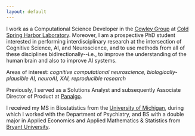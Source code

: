 ```yaml
---
layout: default
---
```


I work as a Computational Science Developer in the [Cowley Group](http://cowleygroup.cshl.edu/) at [Cold Spring Harbor Laboratory](https://www.cshl.edu/). Moreover, I am a prospective PhD student interested in performing interdisciplinary research at the intersection of Cognitive Science, AI, and Neuroscience, and to use methods from all of these disciplines bidirectionally--i.e., to improve the understanding of the human brain and also to improve AI systems.

Areas of interest: *cognitive computational neuroscience, biologically-plausible AI, neuroAI, XAI, reproducible research*

Previously, I served as a Solutions Analyst and subsequently Associate Director of Product at [Panalgo](https://panalgo.com/).

<!-- - Creating and planning product enhancements while also triaging bugs
- Developing, testing, and validating features and machine learning tools for the platform
- Providing technical support, guidance, and documentation for users
- Streamlining and automating reproducible internal workflows -->

I received my MS in Biostatistics from the [University of Michigan](https://sph.umich.edu/biostat/), during which I worked with the Department of Psychiatry, and BS with a double major in Applied Economics and Applied Mathematics &amp; Statistics from [Bryant University](https://www.bryant.edu/).

<!-- A copy of my CV can be found [here](/assets/cv.pdf). -->

<!-- Check out [this site](https://jskaza.github.io/my-foster-dogs/) I made about one of my passions, fostering dogs! -->
